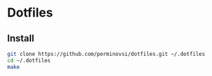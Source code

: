 # Dotfiles

## Install
```bash
git clone https://github.com/perminovsi/dotfiles.git ~/.dotfiles
cd ~/.dotfiles
make
```
